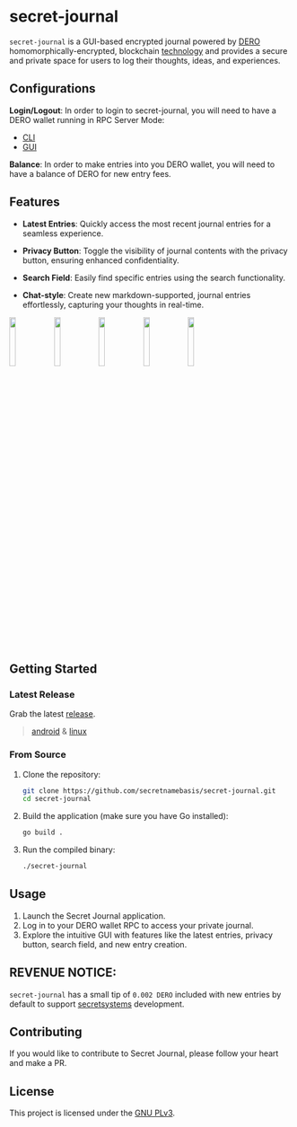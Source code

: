 
# secret-journal

`secret-journal` is a GUI-based encrypted journal powered by [DERO](https://github.com/deroproject/derohe) homomorphically-encrypted, blockchain [technology](https://github.com/deroproject/graviton) and provides a secure and private space for users to log their thoughts, ideas, and experiences.


## Configurations

**Login/Logout**: In order to login to secret-journal, you will need to have a DERO wallet running in RPC Server Mode: 
- [CLI](https://github.com/deroproject/derohe/releases/latest)
- [GUI](https://github.com/DEROFDN/Engram/releases/latest)

**Balance**: In order to make entries into you DERO wallet, you will need to have a balance of DERO for new entry fees.  

## Features

- **Latest Entries**: Quickly access the most recent journal entries for a seamless experience.
  
- **Privacy Button**: Toggle the visibility of journal contents with the privacy button, ensuring enhanced confidentiality.

- **Search Field**: Easily find specific entries using the search functionality.

- **Chat-style**: Create new markdown-supported, journal entries effortlessly, capturing your thoughts in real-time.

<img src="https://github.com/secretnamebasis/secret-journal/assets/86203717/0b0d3cca-7a37-4f5e-843f-b31d21963c46" width="15%"></img> <img src="https://github.com/secretnamebasis/secret-journal/assets/86203717/b4a4aca0-2c34-4ee8-96ee-167f26dfd5cf" width="15%"></img> <img src="https://github.com/secretnamebasis/secret-journal/assets/86203717/6696d8b2-3931-4134-9efd-17616e71cd3c" width="15%"></img> <img src="https://github.com/secretnamebasis/secret-journal/assets/86203717/52ed2b90-1bfb-4607-912f-ceb8c1e03402" width="15%"></img> <img src="https://github.com/secretnamebasis/secret-journal/assets/86203717/fee37d07-d732-4d8b-84d4-519ad9ae30b1" width="15%"></img> 


## Getting Started

### Latest Release

Grab the latest [release](https://github.com/secretnamebasis/secret-journal/releases/latest/).

> [android](https://github.com/secretnamebasis/secret-journal/releases/latest/secret-journal.apk) & [linux](https://github.com/secretnamebasis/secret-journal/releases/latest/secret-journal.tar.xz) 


### From Source

1. Clone the repository:

   ```bash
   git clone https://github.com/secretnamebasis/secret-journal.git
   cd secret-journal
   ```

2. Build the application (make sure you have Go installed):

   ```bash
   go build .
   ```

3. Run the compiled binary:

   ```bash
   ./secret-journal
   ```


## Usage

1. Launch the Secret Journal application.
2. Log in to your DERO wallet RPC to access your private journal.
3. Explore the intuitive GUI with features like the latest entries, privacy button, search field, and new entry creation.

## REVENUE NOTICE: 
 `secret-journal` has a small tip of `0.002 DERO` included with new entries by default to support [secretsystems](https://github.com/secretsystems) development. 

## Contributing

If you would like to contribute to Secret Journal, please follow your heart and make a PR.

## License

This project is licensed under the [GNU PLv3](LICENSE).
